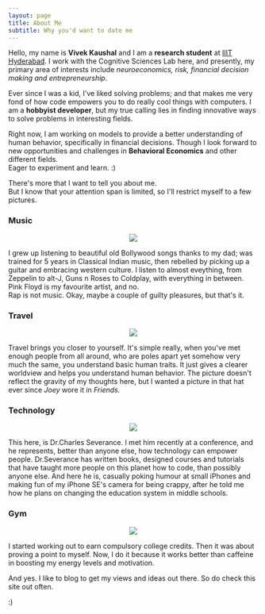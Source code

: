 ```yaml
---
layout: page
title: About Me
subtitle: Why you'd want to date me
---
```


Hello, my name is **Vivek Kaushal** and I am a **research student** at [IIIT Hyderabad](https://iiit.ac.in). I work with the Cognitive Sciences Lab here, and presently, my primary area of interests include *neuroeconomics, risk, financial decision making and entrepreneurship.*

Ever since I was a kid, I've liked solving problems; and that makes me very fond of how code empowers you to do really cool things with computers. I am a **hobbyist developer**, but my true calling lies in finding innovative ways to solve problems in interesting fields.

Right now, I am working on models to provide a better understanding of human behavior, specifically in financial decisions. Though I look forward to new opportunities and challenges in **Behavioral Economics** and other different fields.  
Eager to experiment and learn. :)

There's more that I want to tell you about me.  
But I know that your attention span is limited, so I'll restrict myself to a few pictures.

### Music
<center>
<img src="{{site.baseurl}}/img/music.jpg">
</center>

I grew up listening to beautiful old Bollywood songs thanks to my dad; was trained for 5 years in Classical Indian music, then rebelled by picking up a guitar and embracing western culture. I listen to almost eveything, from Zeppelin to alt-J, Guns n Roses to Coldplay, with everything in between. Pink Floyd is my favourite artist, and no.  
Rap is not music. Okay, maybe a couple of guilty pleasures, but that's it.

### Travel
<center>
<img src="{{site.baseurl}}/img/london.jpg">
</center>

Travel brings you closer to yourself. It's simple really, when you've met enough people from all around, who are poles apart yet somehow very much the same, you understand basic human traits. It just gives a clearer worldview and helps you understand human behavior. The picture doesn't reflect the gravity of my thoughts here, but I wanted a picture in that hat ever since *Joey* wore it in *Friends.*

### Technology
<center>
<img src="{{site.baseurl}}/img/severance.jpg">
</center>

This here, is Dr.Charles Severance. I met him recently at a conference, and he represents, better than anyone else, how technology can empower people. Dr.Severance has written books, designed courses and tutorials that have taught more people on this planet how to code, than possibly anyone else. And here he is, casually poking humour at small iPhones and making fun of my iPhone SE's camera for being crappy, after he told me how he plans on changing the education system in middle schools.

### Gym
<center>
<img src="{{site.baseurl}}/img/gym.jpg">
</center>

I started working out to earn compulsory college credits. Then it was about proving a point to myself. Now, I do it because it works better than caffeine in boosting my energy levels and motivation.  

And yes. I like to blog to get my views and ideas out there. So do check this site out often. 

:)